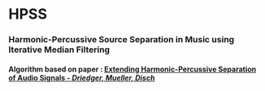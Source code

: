 # HPSS
<h3>Harmonic-Percussive Source Separation in Music using Iterative Median Filtering</h3>

<h4>Algorithm based on paper :
<a href = "https://www.audiolabs-erlangen.de/resources/2014-ISMIR-ExtHPSep/">
Extending Harmonic-Percussive Separation of Audio Signals</href> - <i> Driedger, Mueller, Disch </i></h4>
